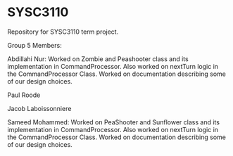 # SYSC3110
Repository for SYSC3110 term project. 

Group 5 Members: 

Abdillahi Nur: Worked on Zombie and Peashooter class and its implementation in CommandProcessor. Also worked on nextTurn logic in the CommandProcessor Class. Worked on documentation describing some of our design choices. <br>

Paul Roode <br>

Jacob Laboissonniere <br>

Sameed Mohammed: Worked on PeaShooter and Sunflower class and its implementation in CommandProcessor.  Also worked on nextTurn logic in the CommandProcessor Class. Worked on documentation describing some of our design choices.

